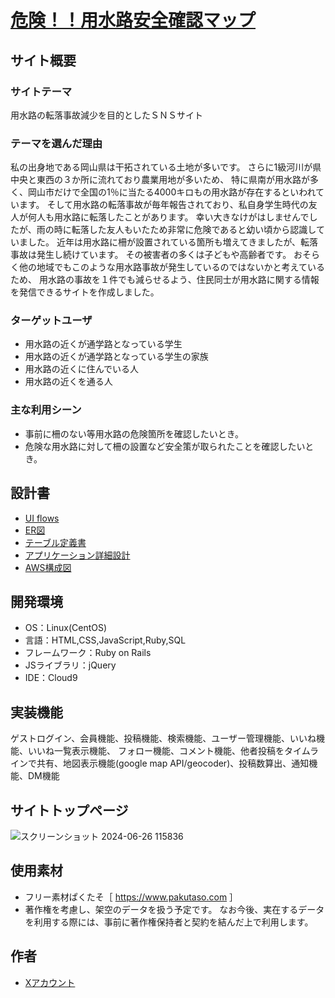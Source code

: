 # [危険！！用水路安全確認マップ](http://3.114.3.231/)


## サイト概要
### サイトテーマ
用水路の転落事故減少を目的としたＳＮＳサイト
​
### テーマを選んだ理由
私の出身地である岡山県は干拓されている土地が多いです。
さらに1級河川が県中央と東西の３か所に流れており農業用地が多いため、
特に県南が用水路が多く、岡山市だけで全国の1％に当たる4000キロもの用水路が存在するといわれています。
そして用水路の転落事故が毎年報告されており、私自身学生時代の友人が何人も用水路に転落したことがあります。
幸い大きなけがはしませんでしたが、雨の時に転落した友人もいたため非常に危険であると幼い頃から認識していました。
近年は用水路に柵が設置されている箇所も増えてきましたが、転落事故は発生し続けています。
その被害者の多くは子どもや高齢者です。
おそらく他の地域でもこのような用水路事故が発生しているのではないかと考えているため、
用水路の事故を１件でも減らせるよう、住民同士が用水路に関する情報を発信できるサイトを作成しました。
​
### ターゲットユーザ
- 用水路の近くが通学路となっている学生
- 用水路の近くが通学路となっている学生の家族
- 用水路の近くに住んでいる人
- 用水路の近くを通る人
​
### 主な利用シーン
- 事前に柵のない等用水路の危険箇所を確認したいとき。
- 危険な用水路に対して柵の設置など安全策が取られたことを確認したいとき。
​
## 設計書
- [UI flows](https://drive.google.com/file/d/1UGGPR_NhUvkXba88xWndPVkbEO7nCPgR/view?usp=sharing)
- [ER図](https://drive.google.com/file/d/1uwR_ugBGI4L7qKkLmOFCLGgBOxim0wRQ/view?usp=sharing)
- [テーブル定義書](https://docs.google.com/spreadsheets/d/1fRSA3XEbFIdUtnC2txnp3PhowAbjoiFuHv5vUK5BVYQ/edit?usp=sharing)
- [アプリケーション詳細設計](https://docs.google.com/spreadsheets/d/1BsOuHHqLaxmVjB671dxxIgf9kfoycptCehEwiUI5J3c/edit?usp=sharing)
- [AWS構成図](https://drive.google.com/file/d/1VyP7lQa_55qQOVu0hoQC-gGGrpb1AqQM/view?usp=sharing)
​
## 開発環境
- OS：Linux(CentOS)
- 言語：HTML,CSS,JavaScript,Ruby,SQL
- フレームワーク：Ruby on Rails
- JSライブラリ：jQuery
- IDE：Cloud9

## 実装機能
ゲストログイン、会員機能、投稿機能、検索機能、ユーザー管理機能、いいね機能、いいね一覧表示機能、
フォロー機能、コメント機能、他者投稿をタイムラインで共有、地図表示機能(google map API/geocoder)、投稿数算出、通知機能、DM機能

## サイトトップページ
 ![スクリーンショット 2024-06-26 115836](https://github.com/hyohyo2/Yousuiro_danger/assets/163430298/f2815167-57c9-4711-80bd-830f88cb8981)​

## 使用素材
- フリー素材ぱくたそ［ https://www.pakutaso.com ］
- 著作権を考慮し、架空のデータを扱う予定です。
なお今後、実在するデータを利用する際には、事前に著作権保持者と契約を結んだ上で利用します。

## 作者
- [Xアカウント](https://x.com/rnew48y)